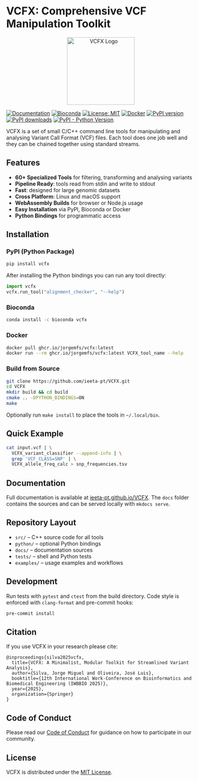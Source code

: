 # VCFX: Comprehensive VCF Manipulation Toolkit

<p align="center">
  <img src="assets/images/VCFX.png" alt="VCFX Logo" width="180"/>
</p>

[![Documentation](https://img.shields.io/badge/docs-GitHub%20Pages-blue)](https://ieeta-pt.github.io/VCFX/)
[![Bioconda](https://img.shields.io/conda/vn/bioconda/vcfx.svg)](https://anaconda.org/bioconda/vcfx)
[![License: MIT](https://img.shields.io/badge/License-MIT-yellow.svg)](https://opensource.org/licenses/MIT)
[![Docker](https://img.shields.io/badge/Docker-GHCR-blue)](https://ieeta-pt.github.io/VCFX/docker/)
[![PyPI version](https://img.shields.io/pypi/v/vcfx.svg)](https://pypi.org/project/vcfx/)
[![PyPI downloads](https://img.shields.io/pypi/dm/vcfx.svg)](https://pypi.org/project/vcfx/)
[![PyPI - Python Version](https://img.shields.io/pypi/pyversions/vcfx.svg)](https://pypi.org/project/vcfx/)

VCFX is a set of small C/C++ command line tools for manipulating and analysing Variant Call Format (VCF) files. Each tool does one job well and they can be chained together using standard streams.

## Features

- **60+ Specialized Tools** for filtering, transforming and analysing variants
- **Pipeline Ready**: tools read from stdin and write to stdout
- **Fast**: designed for large genomic datasets
- **Cross Platform**: Linux and macOS support
- **WebAssembly Builds** for browser or Node.js usage
- **Easy Installation** via PyPI, Bioconda or Docker
- **Python Bindings** for programmatic access

## Installation

### PyPI (Python Package)
```bash
pip install vcfx
```
After installing the Python bindings you can run any tool directly:
```python
import vcfx
vcfx.run_tool("alignment_checker", "--help")
```

### Bioconda
```bash
conda install -c bioconda vcfx
```

### Docker
```bash
docker pull ghcr.io/jorgemfs/vcfx:latest
docker run --rm ghcr.io/jorgemfs/vcfx:latest VCFX_tool_name --help
```

### Build from Source
```bash
git clone https://github.com/ieeta-pt/VCFX.git
cd VCFX
mkdir build && cd build
cmake .. -DPYTHON_BINDINGS=ON
make
```
Optionally run `make install` to place the tools in `~/.local/bin`.

## Quick Example
```bash
cat input.vcf | \
  VCFX_variant_classifier --append-info | \
  grep 'VCF_CLASS=SNP' | \
  VCFX_allele_freq_calc > snp_frequencies.tsv
```

## Documentation

Full documentation is available at [ieeta-pt.github.io/VCFX](https://ieeta-pt.github.io/VCFX/). The `docs` folder contains the sources and can be served locally with `mkdocs serve`.

## Repository Layout

- `src/` – C++ source code for all tools
- `python/` – optional Python bindings
- `docs/` – documentation sources
- `tests/` – shell and Python tests
- `examples/` – usage examples and workflows

## Development

Run tests with `pytest` and `ctest` from the build directory. Code style is enforced with `clang-format` and pre-commit hooks:
```bash
pre-commit install
```

## Citation

If you use VCFX in your research please cite:
```
@inproceedings{silva2025vcfx,
  title={VCFX: A Minimalist, Modular Toolkit for Streamlined Variant Analysis},
  author={Silva, Jorge Miguel and Oliveira, José Luis},
  booktitle={12th International Work-Conference on Bioinformatics and Biomedical Engineering (IWBBIO 2025)},
  year={2025},
  organization={Springer}
}
```

## Code of Conduct

Please read our [Code of Conduct](CODE_OF_CONDUCT.md) for guidance on how to
participate in our community.

## License

VCFX is distributed under the [MIT License](LICENSE).
